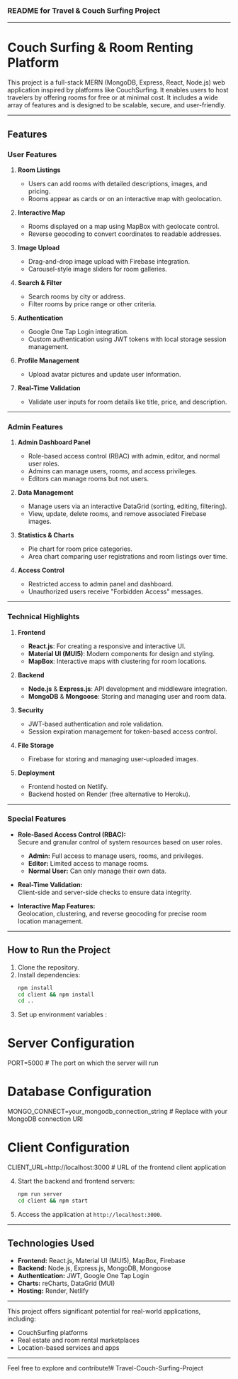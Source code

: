 ### README for Travel & Couch Surfing Project

---

# **Couch Surfing & Room Renting Platform**

This project is a full-stack MERN (MongoDB, Express, React, Node.js) web application inspired by platforms like CouchSurfing. It enables users to host travelers by offering rooms for free or at minimal cost. It includes a wide array of features and is designed to be scalable, secure, and user-friendly.

---

## **Features**

### **User Features**
1. **Room Listings**  
   - Users can add rooms with detailed descriptions, images, and pricing.
   - Rooms appear as cards or on an interactive map with geolocation.

2. **Interactive Map**  
   - Rooms displayed on a map using MapBox with geolocate control.
   - Reverse geocoding to convert coordinates to readable addresses.

3. **Image Upload**  
   - Drag-and-drop image upload with Firebase integration.
   - Carousel-style image sliders for room galleries.

4. **Search & Filter**  
   - Search rooms by city or address.
   - Filter rooms by price range or other criteria.

5. **Authentication**  
   - Google One Tap Login integration.
   - Custom authentication using JWT tokens with local storage session management.

6. **Profile Management**  
   - Upload avatar pictures and update user information.

7. **Real-Time Validation**  
   - Validate user inputs for room details like title, price, and description.

---

### **Admin Features**
1. **Admin Dashboard Panel**  
   - Role-based access control (RBAC) with admin, editor, and normal user roles.
   - Admins can manage users, rooms, and access privileges.
   - Editors can manage rooms but not users.

2. **Data Management**  
   - Manage users via an interactive DataGrid (sorting, editing, filtering).
   - View, update, delete rooms, and remove associated Firebase images.

3. **Statistics & Charts**  
   - Pie chart for room price categories.
   - Area chart comparing user registrations and room listings over time.

4. **Access Control**  
   - Restricted access to admin panel and dashboard.
   - Unauthorized users receive "Forbidden Access" messages.

---

### **Technical Highlights**
1. **Frontend**
   - **React.js**: For creating a responsive and interactive UI.
   - **Material UI (MUI5)**: Modern components for design and styling.
   - **MapBox**: Interactive maps with clustering for room locations.

2. **Backend**
   - **Node.js** & **Express.js**: API development and middleware integration.
   - **MongoDB** & **Mongoose**: Storing and managing user and room data.

3. **Security**
   - JWT-based authentication and role validation.
   - Session expiration management for token-based access control.

4. **File Storage**
   - Firebase for storing and managing user-uploaded images.

5. **Deployment**
   - Frontend hosted on Netlify.
   - Backend hosted on Render (free alternative to Heroku).

---

### **Special Features**
- **Role-Based Access Control (RBAC):**  
   Secure and granular control of system resources based on user roles.
   - **Admin:** Full access to manage users, rooms, and privileges.
   - **Editor:** Limited access to manage rooms.
   - **Normal User:** Can only manage their own data.

- **Real-Time Validation:**  
   Client-side and server-side checks to ensure data integrity.

- **Interactive Map Features:**  
   Geolocation, clustering, and reverse geocoding for precise room location management.

---

## **How to Run the Project**
1. Clone the repository.
2. Install dependencies:
   ```bash
   npm install
   cd client && npm install
   cd ..
   ```
3. Set up environment variables :

# Server Configuration
PORT=5000  # The port on which the server will run

# Database Configuration
MONGO_CONNECT=your_mongodb_connection_string  # Replace with your MongoDB connection URI

# Client Configuration
CLIENT_URL=http://localhost:3000  # URL of the frontend client application

4. Start the backend and frontend servers:
   ```bash
   npm run server
   cd client && npm start
   ```
5. Access the application at `http://localhost:3000`.

---

## **Technologies Used**
- **Frontend:** React.js, Material UI (MUI5), MapBox, Firebase
- **Backend:** Node.js, Express.js, MongoDB, Mongoose
- **Authentication:** JWT, Google One Tap Login
- **Charts:** reCharts, DataGrid (MUI)
- **Hosting:** Render, Netlify

---

This project offers significant potential for real-world applications, including:
- CouchSurfing platforms
- Real estate and room rental marketplaces
- Location-based services and apps

---

Feel free to explore and contribute!#   T r a v e l - C o u c h - S u r f i n g - P r o j e c t  
 